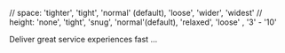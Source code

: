// space: 'tighter', 'tight', 'normal' (default), 'loose', 'wider', 'widest' 
// height: 'none', 'tight', 'snug', 'normal'(default), 'relaxed', 'loose' , '3' - '10'
<P space="loose" height="relaxed" color="text-gray-500 dark:text-gray-400">Deliver great service experiences fast ...</P>